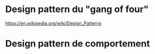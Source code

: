 Design pattern du "gang of four"
============================================

https://en.wikipedia.org/wiki/Design_Patterns

# Design pattern de comportement
